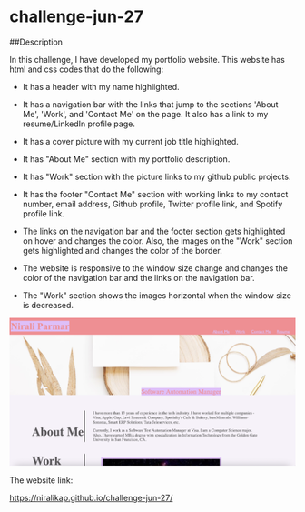 # challenge-jun-27

##Description

In this challenge, I have developed my portfolio website. This website has html and css codes that do the following:

- It has a header with my name highlighted.

- It has a navigation bar with the links that jump to the sections 'About Me', 'Work', and 'Contact Me' on the page. It also has a link to my resume/LinkedIn profile page.

- It has a cover picture with my current job title highlighted.

- It has "About Me" section with my portfolio description.

- It has "Work" section with the picture links to my github public projects.

- It has the footer "Contact Me" section with working links to my contact number, email address, Github profile, Twitter profile link, and Spotify profile link.

- The links on the navigation bar and the footer section gets highlighted on hover and changes the color. Also, the images on the "Work" section gets highlighted and changes the color of the border.

- The website is responsive to the window size change and changes the color of the navigation bar and the links on the navigation bar.

- The "Work" section shows the images horizontal when the window size is decreased.

![image](./Assets/images/screenshot.jpg)

The website link:

https://niralikap.github.io/challenge-jun-27/


